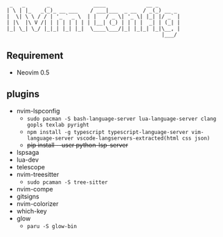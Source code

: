 ```
 _   _       _              ____             __ _
| \ | |_   _(_)_ __ ___    / ___|___  _ __  / _(_) __ _
|  \| \ \ / / | '_ ` _ \  | |   / _ \| '_ \| |_| |/ _` |
| |\  |\ V /| | | | | | | | |__| (_) | | | |  _| | (_| |
|_| \_| \_/ |_|_| |_| |_|  \____\___/|_| |_|_| |_|\__, |
                                                  |___/
```

## Requirement

- Neovim 0.5

## plugins

- nvim-lspconfig
  - `sudo pacman -S bash-language-server lua-language-server clang gopls texlab pyright`
  - `npm install -g typescript typescript-language-server vim-language-server vscode-langservers-extracted(html css json)`
  - ~~pip install --user python-lsp-server~~
- lspsaga
- lua-dev
- telescope
- nvim-treesitter
  - `sudo pcaman -S tree-sitter`
- nvim-compe
- gitsigns
- nvim-colorizer
- which-key
- glow
  - `paru -S glow-bin`

